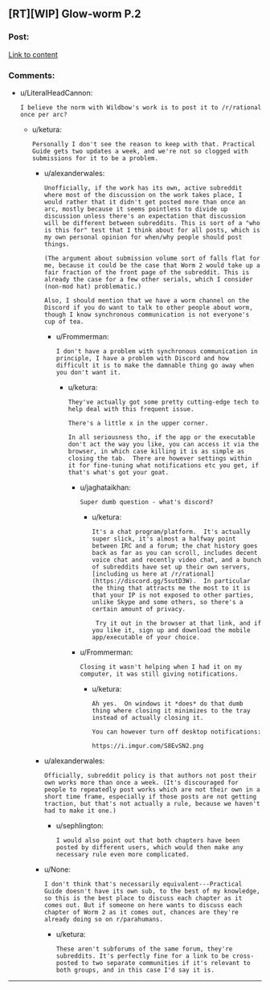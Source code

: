 ## [RT][WIP] Glow-worm P.2

### Post:

[Link to content](https://parahumans.wordpress.com/2017/10/24/glow-worm-p-2/)

### Comments:

- u/LiteralHeadCannon:
  ```
  I believe the norm with Wildbow's work is to post it to /r/rational once per arc?
  ```

  - u/ketura:
    ```
    Personally I don't see the reason to keep with that. Practical Guide gets two updates a week, and we're not so clogged with submissions for it to be a problem.
    ```

    - u/alexanderwales:
      ```
      Unofficially, if the work has its own, active subreddit where most of the discussion on the work takes place, I would rather that it didn't get posted more than once an arc, mostly because it seems pointless to divide up discussion unless there's an expectation that discussion will be different between subreddits. This is sort of a "who is this for" test that I think about for all posts, which is my own personal opinion for when/why people should post things.

      (The argument about submission volume sort of falls flat for me, because it could be the case that Worm 2 would take up a fair fraction of the front page of the subreddit. This is already the case for a few other serials, which I consider (non-mod hat) problematic.)

      Also, I should mention that we have a worm channel on the Discord if you do want to talk to other people about worm, though I know synchronous communication is not everyone's cup of tea.
      ```

      - u/Frommerman:
        ```
        I don't have a problem with synchronous communication in principle, I have a problem with Discord and how difficult it is to make the damnable thing go away when you don't want it.
        ```

        - u/ketura:
          ```
          They've actually got some pretty cutting-edge tech to help deal with this frequent issue.

          There's a little x in the upper corner.

          In all seriousness tho, if the app or the executable don't act the way you like, you can access it via the browser, in which case killing it is as simple as closing the tab.  There are however settings within it for fine-tuning what notifications etc you get, if that's what's got your goat.
          ```

          - u/jaghataikhan:
            ```
            Super dumb question - what's discord?
            ```

            - u/ketura:
              ```
              It's a chat program/platform.  It's actually super slick, it's almost a halfway point between IRC and a forum; the chat history goes back as far as you can scroll, includes decent voice chat and recently video chat, and a bunch of subreddits have set up their own servers, [including us here at /r/rational](https://discord.gg/5sutD3W).  In particular the thing that attracts me the most to it is that your IP is not exposed to other parties, unlike Skype and some others, so there's a certain amount of privacy.  

               Try it out in the browser at that link, and if you like it, sign up and download the mobile app/executable of your choice.
              ```

          - u/Frommerman:
            ```
            Closing it wasn't helping when I had it on my computer, it was still giving notifications.
            ```

            - u/ketura:
              ```
              Ah yes.  On windows it *does* do that dumb thing where closing it minimizes to the tray instead of actually closing it.

              You can however turn off desktop notifications:

              https://i.imgur.com/S8EvSN2.png
              ```

    - u/alexanderwales:
      ```
      Officially, subreddit policy is that authors not post their own works more than once a week. (It's discouraged for people to repeatedly post works which are not their own in a short time frame, especially if those posts are not getting traction, but that's not actually a rule, because we haven't had to make it one.)
      ```

      - u/sephlington:
        ```
        I would also point out that both chapters have been posted by different users, which would then make any necessary rule even more complicated.
        ```

    - u/None:
      ```
      I don't think that's necessarily equivalent---Practical Guide doesn't have its own sub, to the best of my knowledge, so this is the best place to discuss each chapter as it comes out. But if someone on here wants to discuss each chapter of Worm 2 as it comes out, chances are they're already doing so on r/parahumans.
      ```

      - u/ketura:
        ```
        These aren't subforums of the same forum, they're subreddits. It's perfectly fine for a link to be cross-posted to two separate communities if it's relevant to both groups, and in this case I'd say it is.
        ```

---

